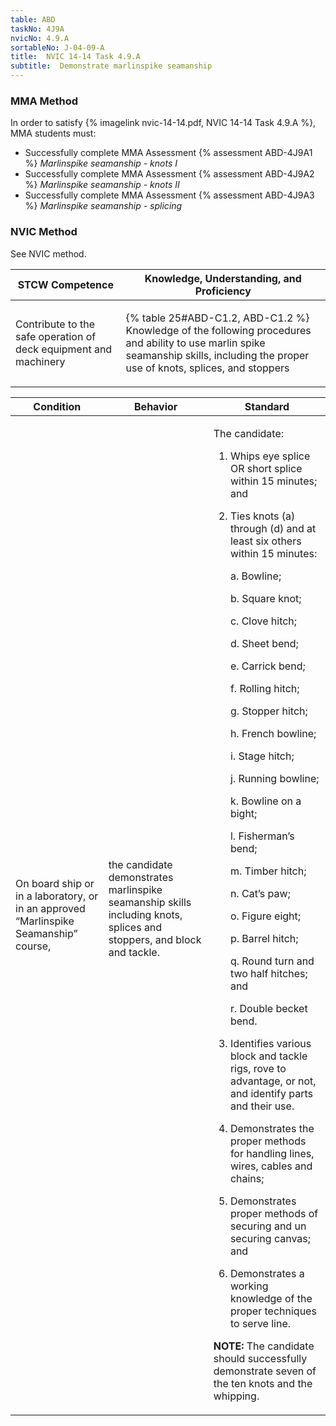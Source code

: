 ```yaml
---
table: ABD
taskNo: 4J9A
nvicNo: 4.9.A 
sortableNo: J-04-09-A
title:  NVIC 14-14 Task 4.9.A
subtitle:  Demonstrate marlinspike seamanship
---
```



### MMA Method

In order to satisfy  {% imagelink nvic-14-14.pdf, NVIC 14-14 Task 4.9.A %}, MMA students must:

* Successfully complete MMA Assessment {% assessment ABD-4J9A1 %} *Marlinspike seamanship - knots I*
* Successfully complete MMA Assessment {% assessment ABD-4J9A2 %} *Marlinspike seamanship - knots II*
* Successfully complete MMA Assessment {% assessment ABD-4J9A3 %} *Marlinspike seamanship - splicing*


### NVIC Method

<a onclick="togglevisibility('nvic_methods')" >See NVIC method.</a>

<div id='nvic_methods' class='hide'>

<table>
<thead>
<tr>
<th class='forty'> STCW Competence </th>
<th class='sixty'> Knowledge, Understanding, and Proficiency </th>
</tr>
</thead>




<tbody>
<tr><td markdown='1'>

Contribute to the safe operation of deck equipment and machinery

</td><td markdown='1'>

{% table 25#ABD-C1.2, ABD-C1.2 %} Knowledge of the following procedures and ability to use marlin spike seamanship skills, including the proper use of knots, splices, and stoppers

</td></tr>


</tbody>
</table>


<table>
<thead>
<tr><th class='twenty'>  Condition </th><th class='twenty'> Behavior </th><th  class='sixty'>Standard </th></tr>
</thead>
<tbody >



<tr><td markdown='1'>

On board ship or in a laboratory, or in an approved “Marlinspike Seamanship” course,

</td><td markdown='1'>

the candidate demonstrates marlinspike seamanship skills including knots, splices and stoppers, and block and tackle.

<br>

<div class="tooltip" markdown='1'>



</div>


</td><td markdown='1'>

The candidate:

1. Whips eye splice OR short splice within 15 minutes; and
2. Ties knots (a) through (d) and at least six others within 15 minutes:

	a. Bowline;

	b. Square knot;

	c. Clove hitch;

	d. Sheet bend;

	e. Carrick bend;

	f. Rolling hitch;

	g. Stopper hitch;

	h. French bowline;

	i. Stage hitch;

	j. Running bowline;

	k. Bowline on a bight;

	l. Fisherman’s bend;

	m. Timber hitch;

	n. Cat’s paw;

	o. Figure eight;

	p. Barrel hitch;

	q. Round turn and two half hitches; and

	r. Double becket bend.

3. Identifies various block and tackle rigs, rove to advantage, or not, and identify parts and their use. 
4. Demonstrates the proper methods for handling lines, wires, cables and chains;
5. Demonstrates proper methods of securing and un securing canvas; and
6. Demonstrates a working knowledge of the proper techniques to serve line. 

**NOTE:** The candidate should successfully demonstrate seven of the ten knots and the whipping. 

</td></tr>
</tbody>
</table>
</div>
